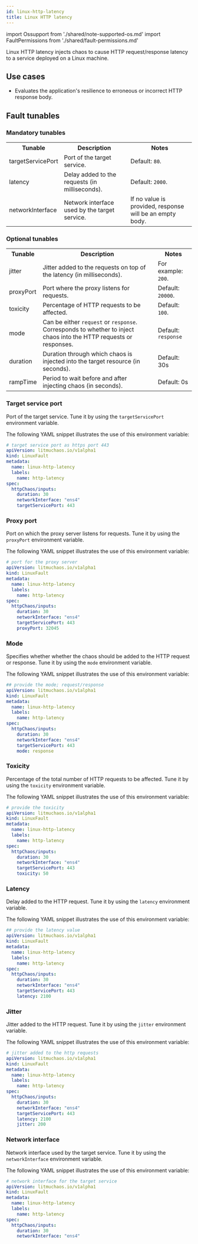 ```yaml
---
id: linux-http-latency
title: Linux HTTP latency
---
```


import Ossupport from './shared/note-supported-os.md'
import FaultPermissions from './shared/fault-permissions.md'


Linux HTTP latency injects chaos to cause HTTP request/response latency to a service deployed on a Linux machine.

<!-- ![Linux HTTP latency](./static/images/linux-http-latency.png) -->

## Use cases

- Evaluates the application's resilience to erroneous or incorrect HTTP response body.

<Ossupport />

<FaultPermissions />

## Fault tunables
<h3>Mandatory tunables</h3>
<table>
  <tr>
    <th> Tunable </th>
    <th> Description </th>
    <th> Notes </th>
  </tr>
   <tr>
      <td> targetServicePort </td>
      <td> Port of the target service. </td>
      <td> Default: <code>80</code>. </td>
    </tr>
    <tr>
      <td> latency </td>
      <td> Delay added to the requests (in milliseconds). </td>
      <td> Default: <code>2000</code>. </td>
    </tr>
    <tr>
      <td> networkInterface </td>
      <td> Network interface used by the target service. </td>
      <td> If no value is provided, response will be an empty body. </td>
    </tr>
</table>
<h3>Optional tunables</h3>
<table>
  <tr>
    <th> Tunable </th>
    <th> Description </th>
    <th> Notes </th>
  </tr>
  <tr>
    <td> jitter </td>
    <td> Jitter added to the requests on top of the latency (in milliseconds). </td>
    <td> For example: <code>200</code>. </td>
  </tr>
  <tr>
    <td> proxyPort </td>
    <td> Port where the proxy listens for requests. </td>
    <td> Default: <code>20000</code>. </td>
  </tr>
  <tr>
    <td> toxicity </td>
    <td> Percentage of HTTP requests to be affected. </td>
    <td> Default: <code>100</code>. </td>
  </tr>
  <tr>
    <td> mode </td>
    <td> Can be either <code>request</code> or <code>response</code>. Corresponds to whether to inject chaos into the HTTP requests or responses. </td>
    <td> Default: <code>response</code> </td>
  </tr>
  <tr>
    <td> duration </td>
    <td> Duration through which chaos is injected into the target resource (in seconds). </td>
    <td> Default: 30s </td>
  </tr>
  <tr>
    <td> rampTime </td>
    <td> Period to wait before and after injecting chaos (in seconds). </td>
    <td> Default: 0s </td>
  </tr>
</table>

### Target service port

Port of the target service. Tune it by using the `targetServicePort` environment variable.

The following YAML snippet illustrates the use of this environment variable:

[embedmd]:# (./static/manifests/linux-http-latency/targetServicePort.yaml yaml)
```yaml
# target service port as https port 443
apiVersion: litmuchaos.io/v1alpha1
kind: LinuxFault
metadata:
  name: linux-http-latency
  labels:
    name: http-latency
spec:
  httpChaos/inputs:
    duration: 30
    networkInterface: "ens4"
    targetServicePort: 443
```

### Proxy port

Port on which the proxy server listens for requests. Tune it by using the `proxyPort` environment variable.

The following YAML snippet illustrates the use of this environment variable:

[embedmd]: # (./static/manifests/linux-http-latency/proxyPort.yaml yaml)
```yaml
# port for the proxy server
apiVersion: litmuchaos.io/v1alpha1
kind: LinuxFault
metadata:
  name: linux-http-latency
  labels:
    name: http-latency
spec:
  httpChaos/inputs:
    duration: 30
    networkInterface: "ens4"
    targetServicePort: 443
    proxyPort: 32045
```

### Mode
Specifies whether whether the chaos should be added to the HTTP request or response. Tune it by using the `mode` environment variable.

The following YAML snippet illustrates the use of this environment variable:

[embedmd]:# (./static/manifests/linux-http-latency/mode.yaml yaml)
```yaml
## provide the mode; request/response
apiVersion: litmuchaos.io/v1alpha1
kind: LinuxFault
metadata:
  name: linux-http-latency
  labels:
    name: http-latency
spec:
  httpChaos/inputs:
    duration: 30
    networkInterface: "ens4"
    targetServicePort: 443
    mode: response
```

### Toxicity

Percentage of the total number of HTTP requests to be affected. Tune it by using the `toxicity` environment variable.

The following YAML snippet illustrates the use of this environment variable:

[embedmd]: # (./static/manifests/linux-http-latency/toxicity.yaml yaml)
```yaml
# provide the toxicity
apiVersion: litmuchaos.io/v1alpha1
kind: LinuxFault
metadata:
  name: linux-http-latency
  labels:
    name: http-latency
spec:
  httpChaos/inputs:
    duration: 30
    networkInterface: "ens4"
    targetServicePort: 443
    toxicity: 50
```

### Latency

Delay added to the HTTP request. Tune it by using the `latency` environment variable.

The following YAML snippet illustrates the use of this environment variable:

[embedmd]: # (./static/manifests/linux-http-latency/latency.yaml yaml)

```yaml
## provide the latency value
apiVersion: litmuchaos.io/v1alpha1
kind: LinuxFault
metadata:
  name: linux-http-latency
  labels:
    name: http-latency
spec:
  httpChaos/inputs:
    duration: 30
    networkInterface: "ens4"
    targetServicePort: 443
    latency: 2100
```

### Jitter
Jitter added to the HTTP request. Tune it by using the `jitter` environment variable.

The following YAML snippet illustrates the use of this environment variable:

[embedmd]: # (./static/manifests/linux-http-latency/jitter.yaml yaml)
```yaml
# jitter added to the http requests
apiVersion: litmuchaos.io/v1alpha1
kind: LinuxFault
metadata:
  name: linux-http-latency
  labels:
    name: http-latency
spec:
  httpChaos/inputs:
    duration: 30
    networkInterface: "ens4"
    targetServicePort: 443
    latency: 2100
    jitter: 200
```

### Network interface

Network interface used by the target service. Tune it by using the `networkInterface` environment variable.

The following YAML snippet illustrates the use of this environment variable:

[embedmd]: # (./static/manifests/linux-http-latency/networkInterface.yaml yaml)
```yaml
# network interface for the target service
apiVersion: litmuchaos.io/v1alpha1
kind: LinuxFault
metadata:
  name: linux-http-latency
  labels:
    name: http-latency
spec:
  httpChaos/inputs:
    duration: 30
    networkInterface: "ens4"
```
